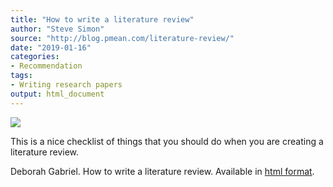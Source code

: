 ```yaml
---
title: "How to write a literature review"
author: "Steve Simon"
source: "http://blog.pmean.com/literature-review/"
date: "2019-01-16"
categories:
- Recommendation
tags:
- Writing research papers
output: html_document
---
```


![](http://www.pmean.com/new-images/19/literature-review01.png)

<div class="notes">

This is a nice checklist of things that you should do when you are creating a literature review.

Deborah Gabriel. How to write a literature review. Available in [html format][gab1].

[gab1]: http://deborahgabriel.com/2017/08/21/how-to-write-a-literature-review/

</div>
